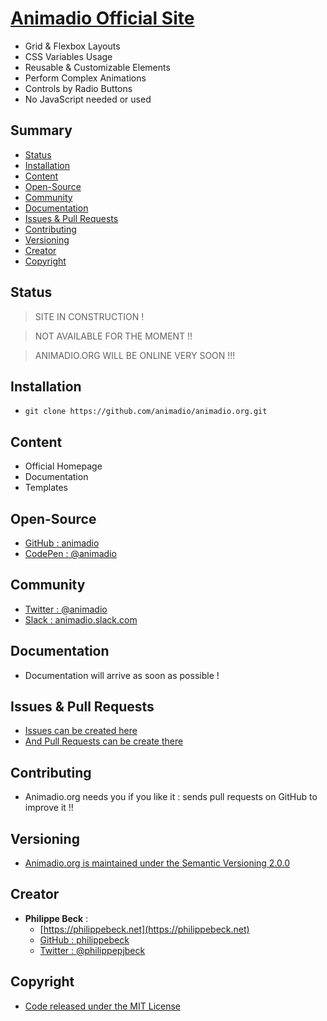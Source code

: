 # [Animadio Official Site](https://animadio.org)

- Grid & Flexbox Layouts
- CSS Variables Usage
- Reusable & Customizable Elements
- Perform Complex Animations
- Controls by Radio Buttons
- No JavaScript needed or used


## Summary

- [Status](#status)
- [Installation](#installation)
- [Content](#content)
- [Open-Source](#open-source)
- [Community](#community)
- [Documentation](#documentation)
- [Issues & Pull Requests](#issues-&-pull-requests)
- [Contributing](#contributing)
- [Versioning](#versioning)
- [Creator](#creator)
- [Copyright](#copyright)

## Status

> SITE IN CONSTRUCTION !

> NOT AVAILABLE FOR THE MOMENT !!

> ANIMADIO.ORG WILL BE ONLINE VERY SOON !!!

## Installation

- `git clone https://github.com/animadio/animadio.org.git`
  
## Content

- Official Homepage
- Documentation
- Templates

## Open-Source

- [GitHub : animadio](https://github.com/animadio)
- [CodePen : @animadio](https://codepen.io/animadio)

## Community

- [Twitter : @animadio](https://twitter.com/animadio)
- [Slack : animadio.slack.com](https://join.slack.com/t/animadio/shared_invite/enQtNTY1NTc5NzgyNDA3LTI2YWIxM2ZkMGM5ODBkNjNjZmI5ZGVlNTM1ZWEwMWI5ZDJjNzViYjNmNWE2MjllMTc3MDhlMzYzZDYzNTkxNjU)

## Documentation

- Documentation will arrive as soon as possible !

## Issues & Pull Requests

- [Issues can be created here](https://github.com/animadio/animadio.org/issues)
- [And Pull Requests can be create there](https://github.com/animadio/animadio.org/pulls)

## Contributing

- Animadio.org needs you if you like it : sends pull requests on GitHub to improve it !!

## Versioning

- [Animadio.org is maintained under the Semantic Versioning 2.0.0](https://semver.org)

## Creator

- **Philippe Beck** :
  - [https://philippebeck.net](https://philippebeck.net)
  - [GitHub : philippebeck](https://github.com/philippebeck)
  - [Twitter : @philippepjbeck](https://twitter.com/philippepjbeck)

## Copyright

- [Code released under the MIT License](https://github.com/animadio/animadio.org/blob/master/LICENSE)
